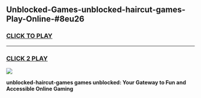 
## Unblocked-Games-unblocked-haircut-games-Play-Online-#8eu26
<h3>
<a href="https://premium.freeplayer.one?title=unblocked-haircut-games&ref=27F">CLICK TO PLAY</a></h3>
<hr>

<h3>
<a href="https://premium.freeplayer.one?title=unblocked-haircut-games&ref=27F">CLICK 2 PLAY</a>
  
</h3>

<a href="https://premium.freeplayer.one?title=unblocked-haircut-games&ref=27F"><img src="https://clearcache.store/games.png"></a>


**unblocked-haircut-games games unblocked: Your Gateway to Fun and Accessible Online Gaming**

